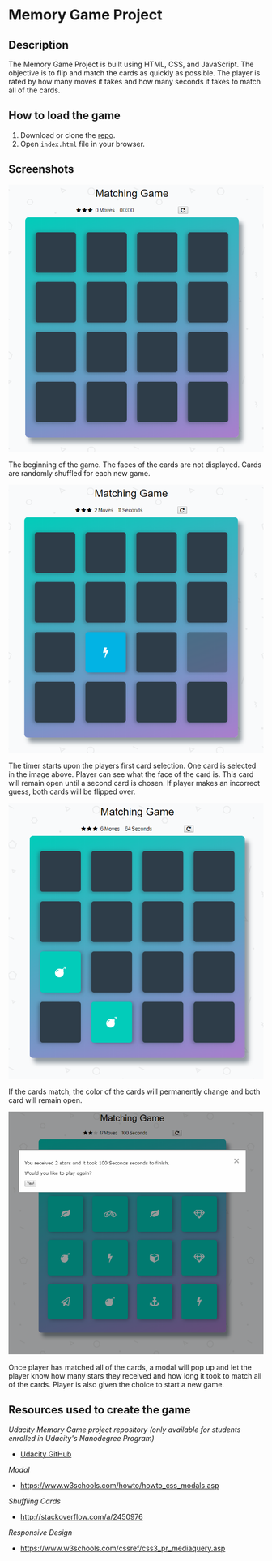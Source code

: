 # Memory Game Project


## Description

The Memory Game Project is built using HTML, CSS, and JavaScript. The objective is to flip
and match the cards as quickly as possible. The player is rated by how many moves it takes and how many seconds it takes to match all of the cards.


## How to load the game
1. Download or clone the [repo](https://github.com/randiU/fend-project-memory-game.git).
2. Open `index.html` file in your browser.

## Screenshots

![Start of game](img/memoryGameStart.PNG)

The beginning of the game. The faces of the cards are not displayed. Cards are randomly shuffled for each new game.

![First move](img/firstMove.PNG)

The timer starts upon the players first card selection. One card is selected in the image above. Player can see what the face of the card is. This card will remain open until a second card is chosen. If player makes an incorrect guess, both cards will be flipped over.  

![Match](img/match.PNG)

If the cards match, the color of the cards will permanently change and both card will remain open.

![endGame](img/endGame.PNG)

Once player has matched all of the cards, a modal will pop up and let the player know how many stars they received and how long it took to match all of the cards. Player is also given the choice to start a new game.

## Resources used to create the game

*Udacity Memory Game project repository (only available for students enrolled in Udacity's Nanodegree Program)*
* [Udacity GitHub](https://github.com/udacity/fend-project-memory-game)

*Modal*
* https://www.w3schools.com/howto/howto_css_modals.asp

*Shuffling Cards*
* http://stackoverflow.com/a/2450976

*Responsive Design*
* https://www.w3schools.com/cssref/css3_pr_mediaquery.asp
